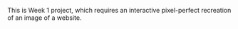This is Week 1 project, which requires an interactive pixel-perfect recreation of an image of a website.